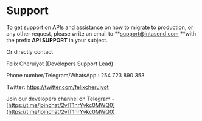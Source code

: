 # Support

To get support on APIs and assistance on how to migrate to production, or any other request, please write an email to **support@intasend.com **with the prefix **API SUPPORT** in your subject.

Or directly contact&#x20;

Felix Cheruiyot (Developers Support Lead)

Phone number/Telegram/WhatsApp : 254 723 890 353

Twitter: https://twitter.com/felixcheruiyot

Join our developers channel on Telegram - [https://t.me/joinchat/2vIT1nrYvkc0MWQ0](https://t.me/joinchat/2vIT1nrYvkc0MWQ0)
